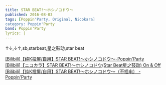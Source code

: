 ```yaml
---
title: STAR BEAT!〜ホシノコドウ〜
published: 2016-08-03
tags: [Poppin'Party, Original, Nicokara]
category: Poppin'Party
band: Poppin'Party
lyrics: |
---
```

↑↓,↓↑,sb,starbeat,星之鼓动,star beat
<summary>
    <a href="https://www.bilibili.com/video/BV1iAtieREJM/">
        [Bilibili]【纯K投屏/自用】STAR BEAT!～ホシノコドウ～-Poppin'Party
    </a>
</summary>
<summary>
    <a href="https://www.bilibili.com/video/BV1TW411k7pb/">
        [Bilibili]【ニコカラ】STAR BEAT!～ホシノコドウ(Star Beat星之鼓动) On & Off
    </a>
</summary>
<summary>
    <a href="https://www.bilibili.com/video/BV1zHbYzEEdp/">
        [Bilibili]【纯K投屏/自用】STAR BEAT!～ホシノコドウ～（不插电） - Poppin'Party
    </a>
</summary>




